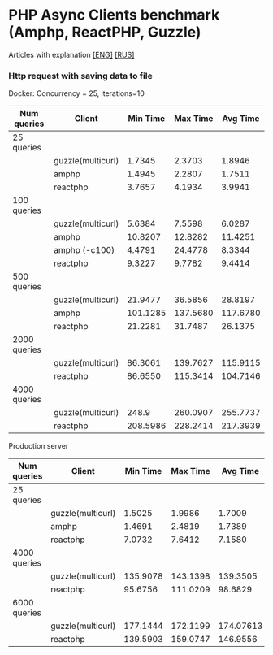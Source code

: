 PHP Async Clients benchmark (Amphp, ReactPHP, Guzzle)
============================

Articles with explanation  [[ENG]](https://dev.to/insolita/which-http-client-is-faster-for-web-scraping-c95)  [[RUS]](https://medium.com/@DonnaInsolita/%D0%B2%D0%B4%D0%BE%D1%85%D0%BD%D0%BE%D0%B2%D0%B8%D0%B2%D1%88%D0%B8%D1%81%D1%8C-%D0%B7%D0%B0%D0%BD%D0%B8%D0%BC%D0%B0%D1%82%D0%B5%D0%BB%D1%8C%D0%BD%D1%8B%D0%BC-%D0%B8%D0%BD%D1%82%D0%B5%D1%80%D0%B2%D1%8C%D1%8E-%D0%BD%D0%B0-%D0%BA%D0%B0%D0%BD%D0%B0%D0%BB%D0%B5-moreview-c-%D1%81%D0%B5%D1%80%D0%B3%D0%B5%D0%B5%D0%BC-%D0%B6%D1%83%D0%BA%D0%BE%D0%BC-%D0%B8-%D1%86%D0%B8%D0%BA%D0%BB%D0%BE%D0%BC-%D1%81%D1%82%D0%B0%D1%82%D0%B5%D0%B9-fast-web-f9715b21517f)

### Http request with saving data to file

Docker:
Concurrency = 25, iterations=10

|Num queries |  Client      | Min Time   | Max Time   | Avg Time  |
|------------|--------------|------------|------------|-----------|
| 25 queries|               |             |           |           |
|           |guzzle(multicurl)|1.7345  |  2.3703  |1.8946 |
|           | amphp   | 1.4945    | 2.2807   | 1.7511 |
|           | reactphp|  3.7657   | 4.1934   | 3.9941   |
| 100 queries|               |             |           |           |
|           |guzzle(multicurl)| 5.6384  |  7.5598  | 6.0287  |
|           | amphp   | 10.8207    | 12.8282   |  11.4251  |
|           | amphp (-c100)  | 4.4791   | 24.4778   | 8.3344  |
|           | reactphp| 9.3227  | 9.7782 | 9.4414  |
| 500 queries|               |             |           |           |
|           |guzzle(multicurl)|21.9477 |36.5856|28.8197|
|           | amphp   | 101.1285 | 137.5680 |117.6780|
|           | reactphp| 21.2281| 31.7487|26.1375|
| 2000 queries|               |             |           |           |
|           |guzzle(multicurl)|86.3061|139.7627 |115.9115|
|           | reactphp|86.6550 | 115.3414|104.7146|
| 4000 queries|               |             |           |           |
|           |guzzle(multicurl)|248.9 | 260.0907 | 255.7737|
|           | reactphp| 208.5986 | 228.2414 | 217.3939 |


Production server

|Num queries |  Client      | Min Time   | Max Time   | Avg Time  |
|------------|--------------|------------|------------|-----------|
| 25 queries|               |             |           |           |
|           |guzzle(multicurl)|1.5025  |  1.9986  |1.7009 |
|           | amphp   | 1.4691    | 2.4819   | 1.7389 |
|           | reactphp|  7.0732   | 7.6412   | 7.1580   |
| 4000 queries|               |             |           |           |
|           |guzzle(multicurl)| 135.9078  |  143.1398  | 139.3505  |
|           | reactphp| 95.6756  | 111.0209 | 98.6829  |
| 6000 queries|               |             |           |           |
|           |guzzle(multicurl)| 177.1444  |  172.1199  | 174.07613  |
|           | reactphp| 139.5903  |  159.0747 | 146.9556  |